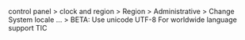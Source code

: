 control panel > clock and region > Region > Administrative > Change System locale ... > BETA: Use unicode UTF-8 For worldwide language support TIC